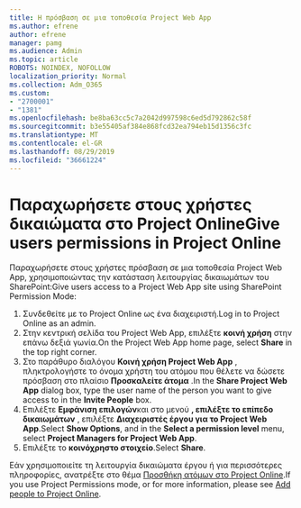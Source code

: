 ```yaml
---
title: Η πρόσβαση σε μια τοποθεσία Project Web App
ms.author: efrene
author: efrene
manager: pamg
ms.audience: Admin
ms.topic: article
ROBOTS: NOINDEX, NOFOLLOW
localization_priority: Normal
ms.collection: Adm_O365
ms.custom:
- "2700001"
- "1381"
ms.openlocfilehash: be8ba63cc5c7a2042d997598c6ed5d792862c58f
ms.sourcegitcommit: b3e55405af384e868fcd32ea794eb15d1356c3fc
ms.translationtype: MT
ms.contentlocale: el-GR
ms.lasthandoff: 08/29/2019
ms.locfileid: "36661224"
---
```

# <a name="give-users-permissions-in-project-online"></a><span data-ttu-id="51c97-102">Παραχωρήσετε στους χρήστες δικαιώματα στο Project Online</span><span class="sxs-lookup"><span data-stu-id="51c97-102">Give users permissions in Project Online</span></span>

<span data-ttu-id="51c97-103">Παραχωρήσετε στους χρήστες πρόσβαση σε μια τοποθεσία Project Web App, χρησιμοποιώντας την κατάσταση λειτουργίας δικαιωμάτων του SharePoint:</span><span class="sxs-lookup"><span data-stu-id="51c97-103">Give users access to a Project Web App site using SharePoint Permission Mode:</span></span>

1. <span data-ttu-id="51c97-104">Συνδεθείτε με το Project Online ως ένα διαχειριστή.</span><span class="sxs-lookup"><span data-stu-id="51c97-104">Log in to Project Online as an admin.</span></span>
2. <span data-ttu-id="51c97-105">Στην κεντρική σελίδα του Project Web App, επιλέξτε **κοινή χρήση** στην επάνω δεξιά γωνία.</span><span class="sxs-lookup"><span data-stu-id="51c97-105">On the Project Web App home page, select **Share** in the top right corner.</span></span>
3. <span data-ttu-id="51c97-106">Στο παράθυρο διαλόγου **Κοινή χρήση Project Web App** , πληκτρολογήστε το όνομα χρήστη του ατόμου που θέλετε να δώσετε πρόσβαση στο πλαίσιο **Προσκαλείτε άτομα** .</span><span class="sxs-lookup"><span data-stu-id="51c97-106">In the **Share Project Web App** dialog box, type the user name of the person you want to give access to in the **Invite People** box.</span></span>
4. <span data-ttu-id="51c97-107">Επιλέξτε **Εμφάνιση επιλογών**και στο μενού **, επιλέξτε το επίπεδο δικαιωμάτων** , επιλέξτε **Διαχειριστές έργου για το Project Web App**.</span><span class="sxs-lookup"><span data-stu-id="51c97-107">Select **Show Options**, and in the **Select a permission level** menu, select **Project Managers for Project Web App**.</span></span>
5. <span data-ttu-id="51c97-108">Επιλέξτε το **κοινόχρηστο στοιχείο**.</span><span class="sxs-lookup"><span data-stu-id="51c97-108">Select **Share**.</span></span>

<span data-ttu-id="51c97-109">Εάν χρησιμοποιείτε τη λειτουργία δικαιώματα έργου ή για περισσότερες πληροφορίες, ανατρέξτε στο θέμα [Προσθήκη ατόμων στο Project Online](https://docs.microsoft.com/projectonline/step-2-add-people-to-project-online).</span><span class="sxs-lookup"><span data-stu-id="51c97-109">If you use Project Permissions mode, or for more information, please see [Add people to Project Online](https://docs.microsoft.com/projectonline/step-2-add-people-to-project-online).</span></span>
